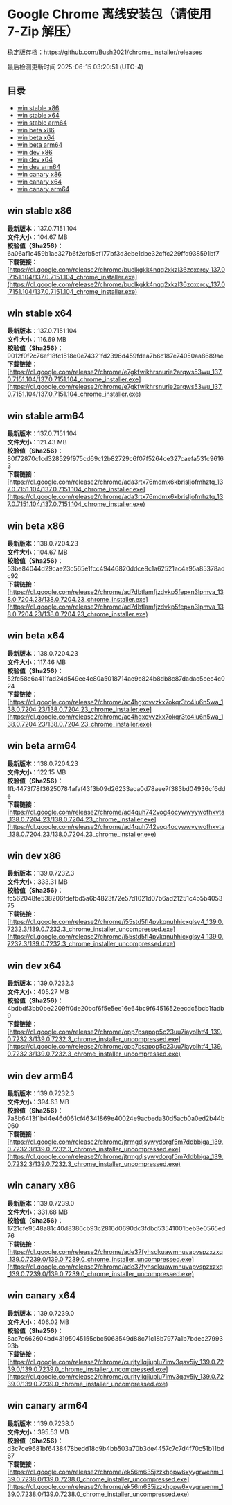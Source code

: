 # Google Chrome 离线安装包（请使用 7-Zip 解压）
稳定版存档：<https://github.com/Bush2021/chrome_installer/releases>

最后检测更新时间
2025-06-15 03:20:51 (UTC-4)

## 目录
* [win stable x86](https://github.com/Bush2021/chrome_installer?tab=readme-ov-file#win-stable-x86)
* [win stable x64](https://github.com/Bush2021/chrome_installer?tab=readme-ov-file#win-stable-x64)
* [win stable arm64](https://github.com/Bush2021/chrome_installer?tab=readme-ov-file#win-stable-arm64)
* [win beta x86](https://github.com/Bush2021/chrome_installer?tab=readme-ov-file#win-beta-x86)
* [win beta x64](https://github.com/Bush2021/chrome_installer?tab=readme-ov-file#win-beta-x64)
* [win beta arm64](https://github.com/Bush2021/chrome_installer?tab=readme-ov-file#win-beta-arm64)
* [win dev x86](https://github.com/Bush2021/chrome_installer?tab=readme-ov-file#win-dev-x86)
* [win dev x64](https://github.com/Bush2021/chrome_installer?tab=readme-ov-file#win-dev-x64)
* [win dev arm64](https://github.com/Bush2021/chrome_installer?tab=readme-ov-file#win-dev-arm64)
* [win canary x86](https://github.com/Bush2021/chrome_installer?tab=readme-ov-file#win-canary-x86)
* [win canary x64](https://github.com/Bush2021/chrome_installer?tab=readme-ov-file#win-canary-x64)
* [win canary arm64](https://github.com/Bush2021/chrome_installer?tab=readme-ov-file#win-canary-arm64)

## win stable x86
**最新版本**：137.0.7151.104  
**文件大小**：104.67 MB  
**校验值（Sha256）**：6a06af1c459b1ae327b6f2cfb5ef177bf3d3ebe1dbe32cffc229ffd938591bf7  
**下载链接**：[https://dl.google.com/release2/chrome/buclkgkk4nqq2xkzl36zoxcrcy_137.0.7151.104/137.0.7151.104_chrome_installer.exe](https://dl.google.com/release2/chrome/buclkgkk4nqq2xkzl36zoxcrcy_137.0.7151.104/137.0.7151.104_chrome_installer.exe)  

## win stable x64
**最新版本**：137.0.7151.104  
**文件大小**：116.69 MB  
**校验值（Sha256）**：9012f0f2c76ef18fc1518e0e74321fd2396d459fdea7b6c187e74050aa8689ae  
**下载链接**：[https://dl.google.com/release2/chrome/e7gkfwikhrsnurie2arqws53wu_137.0.7151.104/137.0.7151.104_chrome_installer.exe](https://dl.google.com/release2/chrome/e7gkfwikhrsnurie2arqws53wu_137.0.7151.104/137.0.7151.104_chrome_installer.exe)  

## win stable arm64
**最新版本**：137.0.7151.104  
**文件大小**：121.43 MB  
**校验值（Sha256）**：80f72870c1cd328529f975cd69c12b82729c6f07f5264ce327caefa531c96163  
**下载链接**：[https://dl.google.com/release2/chrome/ada3rtx76mdmx6kbrisljofmhztq_137.0.7151.104/137.0.7151.104_chrome_installer.exe](https://dl.google.com/release2/chrome/ada3rtx76mdmx6kbrisljofmhztq_137.0.7151.104/137.0.7151.104_chrome_installer.exe)  

## win beta x86
**最新版本**：138.0.7204.23  
**文件大小**：104.67 MB  
**校验值（Sha256）**：53be84044d29cae23c565e1fcc49446820ddce8c1a62521ac4a95a85378adc92  
**下载链接**：[https://dl.google.com/release2/chrome/ad7dbtlamfjzdvkp5fepxn3lpmva_138.0.7204.23/138.0.7204.23_chrome_installer.exe](https://dl.google.com/release2/chrome/ad7dbtlamfjzdvkp5fepxn3lpmva_138.0.7204.23/138.0.7204.23_chrome_installer.exe)  

## win beta x64
**最新版本**：138.0.7204.23  
**文件大小**：117.46 MB  
**校验值（Sha256）**：52fc58e6a411fad24d549ee4c80a5018714ae9e824b8db8c87dadac5cec4c024  
**下载链接**：[https://dl.google.com/release2/chrome/ac4hgxovvzkx7okqr3tc4lu6n5wa_138.0.7204.23/138.0.7204.23_chrome_installer.exe](https://dl.google.com/release2/chrome/ac4hgxovvzkx7okqr3tc4lu6n5wa_138.0.7204.23/138.0.7204.23_chrome_installer.exe)  

## win beta arm64
**最新版本**：138.0.7204.23  
**文件大小**：122.15 MB  
**校验值（Sha256）**：1fb4473f78f36250784afaf43f3b09d26233aca0d78aee7f383bd04936cf6dde  
**下载链接**：[https://dl.google.com/release2/chrome/ad4quh742vog4ocywwyywofhxvta_138.0.7204.23/138.0.7204.23_chrome_installer.exe](https://dl.google.com/release2/chrome/ad4quh742vog4ocywwyywofhxvta_138.0.7204.23/138.0.7204.23_chrome_installer.exe)  

## win dev x86
**最新版本**：139.0.7232.3  
**文件大小**：333.31 MB  
**校验值（Sha256）**：fc562048fe538206fdefbd5a6b4823f72e57d1021d07b6ad21251c4b5b405375  
**下载链接**：[https://dl.google.com/release2/chrome/i55std5fl4pvkqnuhhicxglsy4_139.0.7232.3/139.0.7232.3_chrome_installer_uncompressed.exe](https://dl.google.com/release2/chrome/i55std5fl4pvkqnuhhicxglsy4_139.0.7232.3/139.0.7232.3_chrome_installer_uncompressed.exe)  

## win dev x64
**最新版本**：139.0.7232.3  
**文件大小**：405.27 MB  
**校验值（Sha256）**：4bdbdf3bb0be2209ff0de20bcf6f5e5ee16e64bc9f6451652eecdc5bcb1fadb9  
**下载链接**：[https://dl.google.com/release2/chrome/opp7psapop5c23uu7iayolhtf4_139.0.7232.3/139.0.7232.3_chrome_installer_uncompressed.exe](https://dl.google.com/release2/chrome/opp7psapop5c23uu7iayolhtf4_139.0.7232.3/139.0.7232.3_chrome_installer_uncompressed.exe)  

## win dev arm64
**最新版本**：139.0.7232.3  
**文件大小**：394.63 MB  
**校验值（Sha256）**：7a8b6413f1b44e46d061cf46341869e40024e9acbeda30d5acb0a0ed2b44b060  
**下载链接**：[https://dl.google.com/release2/chrome/jtrmgdjsywydorgf5m7ddbbiga_139.0.7232.3/139.0.7232.3_chrome_installer_uncompressed.exe](https://dl.google.com/release2/chrome/jtrmgdjsywydorgf5m7ddbbiga_139.0.7232.3/139.0.7232.3_chrome_installer_uncompressed.exe)  

## win canary x86
**最新版本**：139.0.7239.0  
**文件大小**：331.68 MB  
**校验值（Sha256）**：1721cfe9548a81c40d8386cb93c2816d0690dc3fdbd53541001beb3e0565ed76  
**下载链接**：[https://dl.google.com/release2/chrome/ade37fyhsdkuawmnuvapvspzxzxq_139.0.7239.0/139.0.7239.0_chrome_installer_uncompressed.exe](https://dl.google.com/release2/chrome/ade37fyhsdkuawmnuvapvspzxzxq_139.0.7239.0/139.0.7239.0_chrome_installer_uncompressed.exe)  

## win canary x64
**最新版本**：139.0.7239.0  
**文件大小**：406.02 MB  
**校验值（Sha256）**：8ac7c662604bd43195045155cbc5063549d88c71c18b7977a1b7bdec2799393b  
**下载链接**：[https://dl.google.com/release2/chrome/curjtyllqjiuplu7imv3qav5iy_139.0.7239.0/139.0.7239.0_chrome_installer_uncompressed.exe](https://dl.google.com/release2/chrome/curjtyllqjiuplu7imv3qav5iy_139.0.7239.0/139.0.7239.0_chrome_installer_uncompressed.exe)  

## win canary arm64
**最新版本**：139.0.7238.0  
**文件大小**：395.53 MB  
**校验值（Sha256）**：d3c7ce9681bf6438478bedd18d9b4bb503a70b3de4457c7c7d4f70c51b11bd67  
**下载链接**：[https://dl.google.com/release2/chrome/ek56m635jzzkhppw6xyygrwenm_139.0.7238.0/139.0.7238.0_chrome_installer_uncompressed.exe](https://dl.google.com/release2/chrome/ek56m635jzzkhppw6xyygrwenm_139.0.7238.0/139.0.7238.0_chrome_installer_uncompressed.exe)  

